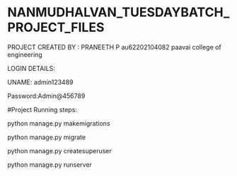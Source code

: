 # NANMUDHALVAN_TUESDAYBATCH_PROJECT_FILES

PROJECT CREATED BY : PRANEETH P
au62202104082
paavai college of engineering


LOGIN DETAILS:


UNAME: admin123489


Password:Admin@456789




#Project Running steps:

python manage.py makemigrations

python manage.py migrate

python manage.py createsuperuser

python manage.py runserver
